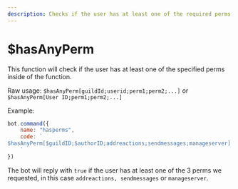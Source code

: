 ```yaml
---
description: Checks if the user has at least one of the required perms
---
```


# $hasAnyPerm

This function will check if the user has at least one of the specified perms inside of the function.

Raw usage: `$hasAnyPerm[guildId;userid;perm1;perm2;...]` or `$hasAnyPerm[User ID;perm1;perm2;...]`

Example:

```javascript
bot.command({
    name: "hasperms",
    code: `
$hasAnyPerm[$guildID;$authorID;addreactions;sendmessages;manageserver]
    `
})
```

The bot will reply with `true` if the user has at least one of the 3 perms we requested, in this case `addreactions, sendmessages` or `manageserver`.

